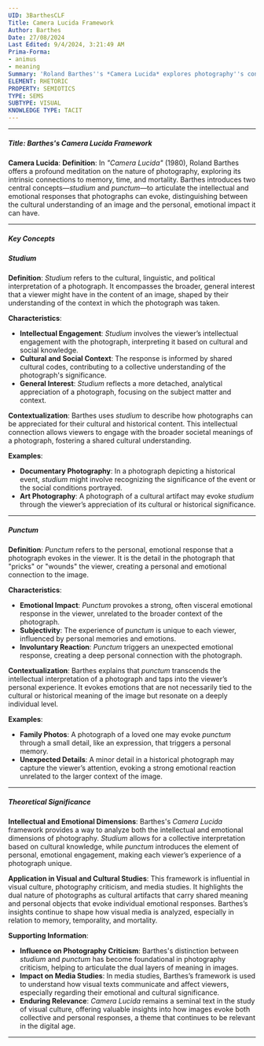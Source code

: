 ```yaml
---
UID: 3BarthesCLF
Title: Camera Lucida Framework
Author: Barthes
Date: 27/08/2024
Last Edited: 9/4/2024, 3:21:49 AM
Prima-Forma:
- animus
- meaning
Summary: 'Roland Barthes''s *Camera Lucida* explores photography''s connection to memory, time, and mortality through two key concepts: *studium*, the intellectual engagement with a photograph, and *punctum*, the personal, emotional response it evokes. This framework distinguishes between universal and individual reactions to images, making it influential in photography criticism and visual media studies.'
ELEMENT: RHETORIC
PROPERTY: SEMIOTICS
TYPE: SEMS
SUBTYPE: VISUAL
KNOWLEDGE TYPE: TACIT
---
```

---

##### Title: **Barthes's Camera Lucida Framework**

**Camera Lucida**:
   **Definition**: In *"Camera Lucida"* (1980), Roland Barthes offers a profound meditation on the nature of photography, exploring its intrinsic connections to memory, time, and mortality. Barthes introduces two central concepts—*studium* and *punctum*—to articulate the intellectual and emotional responses that photographs can evoke, distinguishing between the cultural understanding of an image and the personal, emotional impact it can have.

---

##### Key Concepts

##### Studium

**Definition**:
   *Studium* refers to the cultural, linguistic, and political interpretation of a photograph. It encompasses the broader, general interest that a viewer might have in the content of an image, shaped by their understanding of the context in which the photograph was taken.

**Characteristics**:
   - **Intellectual Engagement**: *Studium* involves the viewer’s intellectual engagement with the photograph, interpreting it based on cultural and social knowledge.
   - **Cultural and Social Context**: The response is informed by shared cultural codes, contributing to a collective understanding of the photograph's significance.
   - **General Interest**: *Studium* reflects a more detached, analytical appreciation of a photograph, focusing on the subject matter and context.

**Contextualization**:
   Barthes uses *studium* to describe how photographs can be appreciated for their cultural and historical content. This intellectual connection allows viewers to engage with the broader societal meanings of a photograph, fostering a shared cultural understanding.

**Examples**:
   - **Documentary Photography**: In a photograph depicting a historical event, *studium* might involve recognizing the significance of the event or the social conditions portrayed.
   - **Art Photography**: A photograph of a cultural artifact may evoke *studium* through the viewer’s appreciation of its cultural or historical significance.

---

##### Punctum

**Definition**:
   *Punctum* refers to the personal, emotional response that a photograph evokes in the viewer. It is the detail in the photograph that "pricks" or "wounds" the viewer, creating a personal and emotional connection to the image.

**Characteristics**:
   - **Emotional Impact**: *Punctum* provokes a strong, often visceral emotional response in the viewer, unrelated to the broader context of the photograph.
   - **Subjectivity**: The experience of *punctum* is unique to each viewer, influenced by personal memories and emotions.
   - **Involuntary Reaction**: *Punctum* triggers an unexpected emotional response, creating a deep personal connection with the photograph.

**Contextualization**:
   Barthes explains that *punctum* transcends the intellectual interpretation of a photograph and taps into the viewer’s personal experience. It evokes emotions that are not necessarily tied to the cultural or historical meaning of the image but resonate on a deeply individual level.

**Examples**:
   - **Family Photos**: A photograph of a loved one may evoke *punctum* through a small detail, like an expression, that triggers a personal memory.
   - **Unexpected Details**: A minor detail in a historical photograph may capture the viewer’s attention, evoking a strong emotional reaction unrelated to the larger context of the image.

---

##### Theoretical Significance

**Intellectual and Emotional Dimensions**:
   Barthes's *Camera Lucida* framework provides a way to analyze both the intellectual and emotional dimensions of photography. *Studium* allows for a collective interpretation based on cultural knowledge, while *punctum* introduces the element of personal, emotional engagement, making each viewer’s experience of a photograph unique.

**Application in Visual and Cultural Studies**:
   This framework is influential in visual culture, photography criticism, and media studies. It highlights the dual nature of photographs as cultural artifacts that carry shared meaning and personal objects that evoke individual emotional responses. Barthes’s insights continue to shape how visual media is analyzed, especially in relation to memory, temporality, and mortality.

**Supporting Information**:
   - **Influence on Photography Criticism**: Barthes's distinction between *studium* and *punctum* has become foundational in photography criticism, helping to articulate the dual layers of meaning in images.
   - **Impact on Media Studies**: In media studies, Barthes’s framework is used to understand how visual texts communicate and affect viewers, especially regarding their emotional and cultural significance.
   - **Enduring Relevance**: *Camera Lucida* remains a seminal text in the study of visual culture, offering valuable insights into how images evoke both collective and personal responses, a theme that continues to be relevant in the digital age.

---
